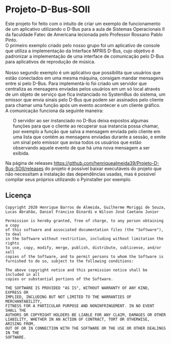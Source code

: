 # Projeto-D-Bus-SOII
Este projeto foi feito com o intuito de criar um exemplo de funcionamento de um aplicativo utilizando o D-Bus para  a aula de Sistemas Operacionais II da faculdade Fatec de Americana lecionada pelo Professor Rossano Pablo Pinto.
<br>O primeiro exemplo criado pelo nosso grupo foi um aplicativo de console que utiliza a implementação da Interface MPRIS D-Bus, cujo objetivo é padronizar a implementação de uma interface de comunicação pelo D-Bus para aplicativos de reprodução de música.
<br><br>Nosso segundo exemplo é um aplicativo que possibilita que usuários que estão conectados em uma mesma máquina, consigam mandar mensagens entre si pelo D-Bus. Para implementá-lo foi criado um servidor que centraliza as mensagens enviadas pelos usuários em um só local através de um objeto de serviço que fica instanciado no SystemBus do sistema, um emissor que envia sinais pelo D-Bus que podem ser assinados pelo cliente para chamar uma função após um evento acontecer e um cliente gráfico. 
<br>A comunicação funciona da seguinte maneira:<br>
<ul>
O servidor ao ser instanciado no D-Bus deixa expostos algumas funções para que o cliente ao recuperar sua instancia possa chamar, por exemplo a função que salva a mensagem enviada pelo cliente em uma lista que contém as mensagens enviadas durante a sessão, e emite um sinal pelo emissor que avisa todos os usuários que estão observando aquele evento de que há uma nova mensagem a ser exibida.
</ul>
Na página de releases <a href="https://github.com/henriquealmeida39/Projeto-D-Bus-SOII/releases">https://github.com/henriquealmeida39/Projeto-D-Bus-SOII/releases</a> do projeto é possível baixar executáveis do projeto que não necessitam a instalação das dependências usadas, mas é possivel compilar seus próprios utilizando o Pyinstaller por exemplo.
      

## Licença

    Copyright 2020 Henrique Barros de Almeida, Guilherme Moriggi de Souza, Lucas Abrahão, Daniel Franciso Dinardi e Wilson José Caetano Junior
    
    Permission is hereby granted, free of charge, to any person obtaining a copy
    of this software and associated documentation files (the "Software"), to deal
    in the Software without restriction, including without limitation the rights
    to use, copy, modify, merge, publish, distribute, sublicense, and/or sell
    copies of the Software, and to permit persons to whom the Software is
    furnished to do so, subject to the following conditions:
    
    The above copyright notice and this permission notice shall be included in all
    copies or substantial portions of the Software.
    
    THE SOFTWARE IS PROVIDED "AS IS", WITHOUT WARRANTY OF ANY KIND, EXPRESS OR
    IMPLIED, INCLUDING BUT NOT LIMITED TO THE WARRANTIES OF MERCHANTABILITY,
    FITNESS FOR A PARTICULAR PURPOSE AND NONINFRINGEMENT. IN NO EVENT SHALL THE
    AUTHORS OR COPYRIGHT HOLDERS BE LIABLE FOR ANY CLAIM, DAMAGES OR OTHER
    LIABILITY, WHETHER IN AN ACTION OF CONTRACT, TORT OR OTHERWISE, ARISING FROM,
    OUT OF OR IN CONNECTION WITH THE SOFTWARE OR THE USE OR OTHER DEALINGS IN THE
    SOFTWARE.
